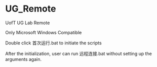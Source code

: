 # UG_Remote
UofT UG Lab Remote

Only Microsoft Windows Compatible

Double click 首次运行.bat to initiate the scripts

After the initialization, user can run 远程连接.bat without setting up the arguments again.
